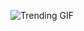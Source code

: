 ![Trending GIF](https://media0.giphy.com/media/v1.Y2lkPThiYjIxNzcyNWUzb3l6eDF6d3M1Mm12eWhlZ2YybDJ2aHF2dXlhY2xyN3cyYnhsZCZlcD12MV9naWZzX3NlYXJjaCZjdD1n/NHUONhmbo448/giphy.gif)

